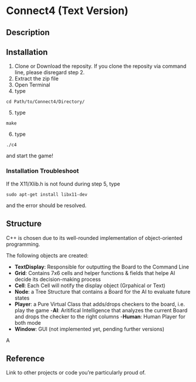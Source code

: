 # Connect4 (Text Version)

## Description

## Installation

1. Clone or Download the reposity. If you clone the reposity via command line, please disregard step 2.
2. Extract the zip file
3. Open Terminal
4. type
```
cd Path/to/Connect4/Directory/
```
5. type
```
make
```
6. type
```
./c4
```
and start the game!

### Installation Troubleshoot
If the X11/Xlib.h is not found during step 5, type
```
sudo apt-get install libx11-dev
```
and the error should be resolved.


## Structure

C++ is chosen due to its well-rounded implementation of object-oriented programming.

The following objects are created:
- __TextDisplay__: Responsible for outputting the Board to the Command Line
- __Grid__: Contains 7x6 cells and helper functions & fields that helpe AI decide its decision-making process
- __Cell__: Each Cell will notify the display object (Grpahical or Text)
- __Node__: a Tree Structure that contains a Board for the AI to evaluate future states
- __Player__: a Pure Virtual Class that adds/drops checkers to the board, i.e. play the game
  -__AI__: Aritifical Intelligence that analyzes the current Board and drops the checker to the right columns
  -__Human__: Human Player for both mode
- __Window__: GUI (not implemented yet, pending further versions)

A

## Reference


Link to other projects or code you’re particularly proud of.
